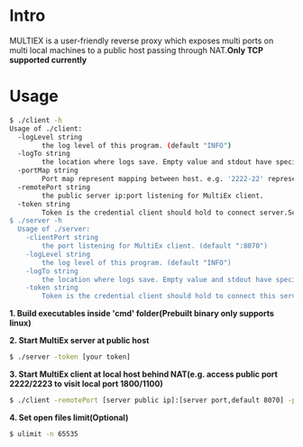 # Intro
MULTIEX is a user-friendly reverse proxy which exposes multi ports on multi local machines to a public host passing through NAT.**Only TCP supported currently**
# Usage
```bash
$ ./client -h                          
Usage of ./client:
  -logLevel string
    	the log level of this program. (default "INFO")
  -logTo string
    	the location where logs save. Empty value and stdout have special meaning (default "stdout")
  -portMap string
    	Port map represent mapping between host. e.g. '2222-22' represents expose local port 22 at public port 2222. Multi mapping split by comma. (default "2222-22")
  -remotePort string
    	the public server ip:port listening for MultiEx client.
  -token string
    	Token is the credential client should hold to connect server.Server doesn't have token default.
$ ./server -h    
  Usage of ./server:
    -clientPort string
      	the port listening for MultiEx client. (default ":8070")
    -logLevel string
      	the log level of this program. (default "INFO")
    -logTo string
      	the location where logs save. Empty value and stdout have special meaning (default "stdout")
    -token string
      	Token is the credential client should hold to connect this server.Server doesn't have token default.

```
**1. Build executables inside 'cmd' folder(Prebuilt binary only supports linux)**

**2. Start MultiEx server at public host**

```bash
$ ./server -token [your token]
```
**3. Start MultiEx client at local host behind NAT(e.g. access public port 2222/2223 to visit local port 1800/1100)**

```bash
$ ./client -remotePort [server public ip]:[server port,default 8070] -portMap 2222-1800,2223-1100 -token [your token]
```
**4. Set open files limit(Optional)**

```bash
$ ulimit -n 65535
```

